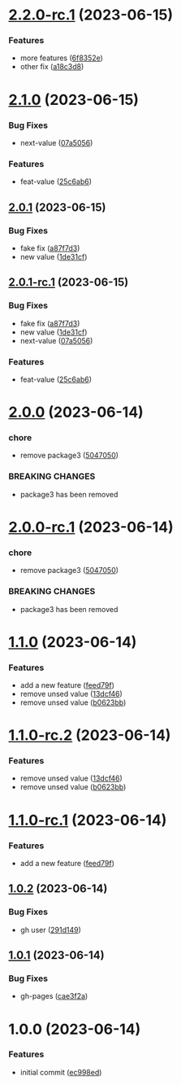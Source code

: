 # [2.2.0-rc.1](https://github.com/konstellation-io/release-workflow-poc/compare/v2.1.0...v2.2.0-rc.1) (2023-06-15)


### Features

* more features ([6f8352e](https://github.com/konstellation-io/release-workflow-poc/commit/6f8352e3b1668f3d703681f122ed8a84f00ef0ff))
* other fix ([a18c3d8](https://github.com/konstellation-io/release-workflow-poc/commit/a18c3d82fae46d6b4011119311a1cc6e6c290315))

# [2.1.0](https://github.com/konstellation-io/release-workflow-poc/compare/v2.0.1...v2.1.0) (2023-06-15)


### Bug Fixes

* next-value ([07a5056](https://github.com/konstellation-io/release-workflow-poc/commit/07a5056e571e8ea684e00cc1007f1976021f0a1f))


### Features

* feat-value ([25c6ab6](https://github.com/konstellation-io/release-workflow-poc/commit/25c6ab6cafa5f0850fa626538c715334c319533c))

## [2.0.1](https://github.com/konstellation-io/release-workflow-poc/compare/v2.0.0...v2.0.1) (2023-06-15)

### Bug Fixes

* fake fix ([a87f7d3](https://github.com/konstellation-io/release-workflow-poc/commit/a87f7d3f36f6c56b3c9e25bf61f57311401f9b50))
* new value ([1de31cf](https://github.com/konstellation-io/release-workflow-poc/commit/1de31cfaf1522dba8758057f2af2f5dedb1bff14))

## [2.0.1-rc.1](https://github.com/konstellation-io/release-workflow-poc/compare/v2.0.0...v2.0.1-rc.1) (2023-06-15)


### Bug Fixes

* fake fix ([a87f7d3](https://github.com/konstellation-io/release-workflow-poc/commit/a87f7d3f36f6c56b3c9e25bf61f57311401f9b50))
* new value ([1de31cf](https://github.com/konstellation-io/release-workflow-poc/commit/1de31cfaf1522dba8758057f2af2f5dedb1bff14))
* next-value ([07a5056](https://github.com/konstellation-io/release-workflow-poc/commit/07a5056e571e8ea684e00cc1007f1976021f0a1f))


### Features

* feat-value ([25c6ab6](https://github.com/konstellation-io/release-workflow-poc/commit/25c6ab6cafa5f0850fa626538c715334c319533c))

# [2.0.0](https://github.com/konstellation-io/release-workflow-poc/compare/v1.1.0...v2.0.0) (2023-06-14)


### chore

* remove package3 ([5047050](https://github.com/konstellation-io/release-workflow-poc/commit/5047050fbfa272744fefe6548b4bf9778d865995))


### BREAKING CHANGES

* package3 has been removed

# [2.0.0-rc.1](https://github.com/konstellation-io/release-workflow-poc/compare/v1.1.0...v2.0.0-rc.1) (2023-06-14)


### chore

* remove package3 ([5047050](https://github.com/konstellation-io/release-workflow-poc/commit/5047050fbfa272744fefe6548b4bf9778d865995))


### BREAKING CHANGES

* package3 has been removed

# [1.1.0](https://github.com/konstellation-io/release-workflow-poc/compare/v1.0.2...v1.1.0) (2023-06-14)


### Features

* add a new feature ([feed79f](https://github.com/konstellation-io/release-workflow-poc/commit/feed79f82172d57a5887b4f6d79da17fd31a5d2b))
* remove unsed value ([13dcf46](https://github.com/konstellation-io/release-workflow-poc/commit/13dcf46b3859bedc26d1a95bdfd04cef6b636667))
* remove unsed value ([b0623bb](https://github.com/konstellation-io/release-workflow-poc/commit/b0623bb204135a806ed7cc5b6c3951bea2aa7419))

# [1.1.0-rc.2](https://github.com/konstellation-io/release-workflow-poc/compare/v1.1.0-rc.1...v1.1.0-rc.2) (2023-06-14)


### Features

* remove unsed value ([13dcf46](https://github.com/konstellation-io/release-workflow-poc/commit/13dcf46b3859bedc26d1a95bdfd04cef6b636667))
* remove unsed value ([b0623bb](https://github.com/konstellation-io/release-workflow-poc/commit/b0623bb204135a806ed7cc5b6c3951bea2aa7419))

# [1.1.0-rc.1](https://github.com/konstellation-io/release-workflow-poc/compare/v1.0.2...v1.1.0-rc.1) (2023-06-14)


### Features

* add a new feature ([feed79f](https://github.com/konstellation-io/release-workflow-poc/commit/feed79f82172d57a5887b4f6d79da17fd31a5d2b))

## [1.0.2](https://github.com/konstellation-io/release-workflow-poc/compare/v1.0.1...v1.0.2) (2023-06-14)


### Bug Fixes

* gh user ([291d149](https://github.com/konstellation-io/release-workflow-poc/commit/291d1498ca660c936cf9217f07600e8833c8b238))

## [1.0.1](https://github.com/konstellation-io/release-workflow-poc/compare/v1.0.0...v1.0.1) (2023-06-14)


### Bug Fixes

* gh-pages ([cae3f2a](https://github.com/konstellation-io/release-workflow-poc/commit/cae3f2a21d63bcc0409ca7a8c721f62a51e8fcae))

# 1.0.0 (2023-06-14)


### Features

* initial commit ([ec998ed](https://github.com/konstellation-io/release-workflow-poc/commit/ec998edd49930871121ea5165336b104453209cb))
